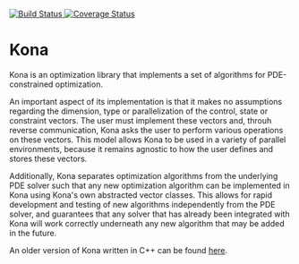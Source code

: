 <p>
    <a href='https://travis-ci.org/OptimalDesignLab/Kona?branch=master'>
        <img id=graph alt="Build Status" 
          src="https://travis-ci.org/OptimalDesignLab/Kona.svg?branch=master" 
          />
        <script language="javascript" type="text/javascript">
            var d = new Date(); 
            document.getElementById("graph").src = "https://travis-ci.org/OptimalDesignLab/Kona.svg?branch=master&ver=" + d.getTime();
        </script>
    </a>
    <a href='https://coveralls.io/r/OptimalDesignLab/Kona?branch=master'>
        <img id=graph alt="Coverage Status" 
          src="https://coveralls.io/repos/OptimalDesignLab/Kona/badge.svg" 
          />
        <script language="javascript" type="text/javascript">
            var d = new Date(); 
            document.getElementById("graph").src = "https://coveralls.io/repos/OptimalDesignLab/Kona/badge.svg&ver=" + d.getTime();
        </script>
    </a>
</p>

# Kona

Kona is an optimization library that implements a set of algorithms for 
PDE-constrained optimization.

An important aspect of its implementation is that it makes no assumptions 
regarding the dimension, type or parallelization of the control, state or 
constraint vectors. The user must implement these vectors and, throuh reverse 
communication, Kona asks the user to perform various operations on these 
vectors. This model allows Kona to be used in a variety of parallel 
environments, because it remains agnostic to how the user defines and stores 
these vectors.

Additionally, Kona separates optimization algorithms from the underlying PDE 
solver such that any new optimization algorithm can be implemented in Kona 
using Kona's own abstracted vector classes. This allows for rapid development 
and testing of new algorithms independently from the PDE solver, and 
guarantees that any solver that has already been integrated with Kona will 
work correctly underneath any new algorithm that may be added in the future.

An older version of Kona written in C++ can be found 
[here](https://bitbucket.org/odl/kona).